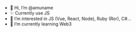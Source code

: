 - 👋 Hi, I’m @amuname
- ✨ Currently use JS
- 👀 I’m interested in JS (Vue, React, Node), Ruby (Ror), C#...
- 🌱 I’m currently learning Web3

<!---
amuname/amuname is a ✨ special ✨ repository because its `README.md` (this file) appears on your GitHub profile.
You can click the Preview link to take a look at your changes.
--->
